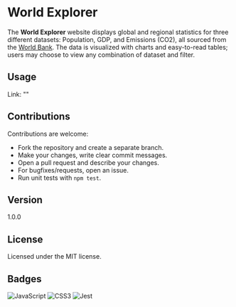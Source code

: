 # World Explorer
<!-- Screenshots! -->
The **World Explorer** website displays global and regional statistics for three different datasets: Population, GDP, and Emissions (CO2), all sourced from the [World Bank](https://www.worldbank.org/ext/en/home). The data is visualized with charts and easy-to-read tables; users may choose to view any combination of dataset and filter.  
  
## Usage
Link:  ""
  
## Contributions
Contributions are welcome:  
- Fork the repository and create a separate branch.
- Make your changes, write clear commit messages.
- Open a pull request and describe your changes.
- For bugfixes/requests, open an issue.
- Run unit tests with ```npm test```.
  
## Version
1.0.0

## License
Licensed under the MIT license.

## Badges
![JavaScript](https://img.shields.io/badge/javascript-%23323330.svg?style=for-the-badge&logo=javascript&logoColor=%23F7DF1E)
![CSS3](https://img.shields.io/badge/css3-%231572B6.svg?style=for-the-badge&logo=css3&logoColor=white)
![Jest](https://img.shields.io/badge/-jest-%23C21325?style=for-the-badge&logo=jest&logoColor=white)